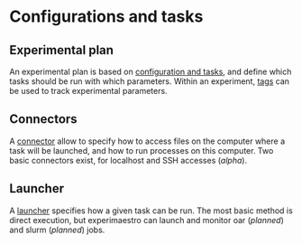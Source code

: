 # Configurations and tasks

## Experimental plan

An experimental plan is based on [configuration and tasks](../experiments/config), and define which tasks should be run with which parameters. Within an experiment, [tags](../experiments/plan#tags) can be used to track experimental parameters.

## Connectors

A [connector](../connectors) allow to specify how to access files on the computer where a task will be launched, and how to run processes on this computer. Two basic connectors exist, for localhost and SSH accesses (_alpha_).

## Launcher

A [launcher](../launchers) specifies how a given task can be run. The most basic method is direct execution, but experimaestro can launch and monitor oar (_planned_) and slurm (_planned_) jobs.
